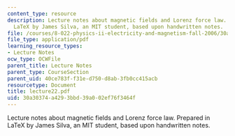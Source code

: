 ```yaml
---
content_type: resource
description: Lecture notes about magnetic fields and Lorenz force law. Prepared in
  LaTeX by James Silva, an MIT student, based upon handwritten notes.
file: /courses/8-022-physics-ii-electricity-and-magnetism-fall-2006/30a30374a4293bbd39a002ef76f3464f_lecture22.pdf
file_type: application/pdf
learning_resource_types:
- Lecture Notes
ocw_type: OCWFile
parent_title: Lecture Notes
parent_type: CourseSection
parent_uid: 40ce783f-f31e-d750-d8ab-3fb0cc415acb
resourcetype: Document
title: lecture22.pdf
uid: 30a30374-a429-3bbd-39a0-02ef76f3464f
---
```

Lecture notes about magnetic fields and Lorenz force law. Prepared in LaTeX by James Silva, an MIT student, based upon handwritten notes.

